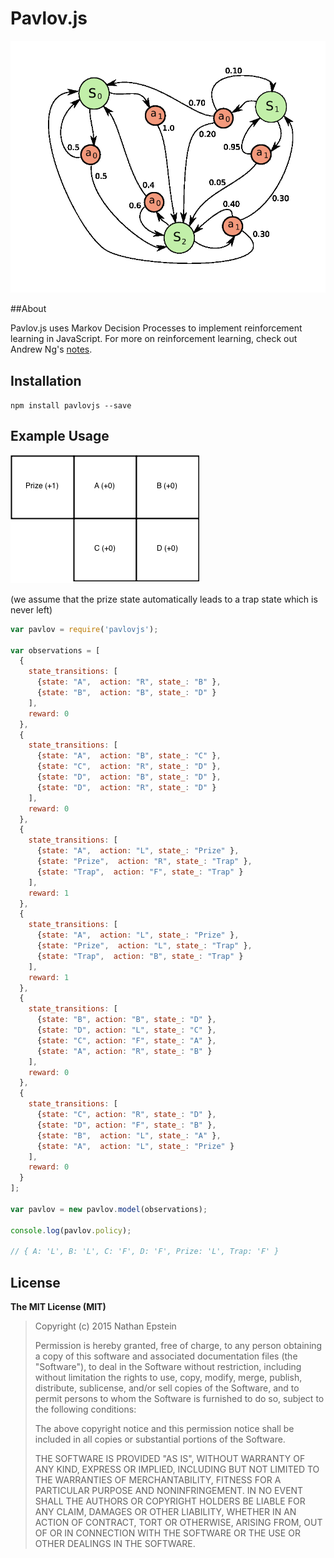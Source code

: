 # Pavlov.js

<img src="./img/MDP.png">

##About

Pavlov.js uses Markov Decision Processes to implement reinforcement learning in JavaScript. For more on reinforcement learning, check out Andrew Ng's <a href="http://cs229.stanford.edu/notes/cs229-notes12.pdf">notes</a>.

## Installation

`npm install pavlovjs --save`

## Example Usage

<img src="./img/example.png">

(we assume that the prize state automatically leads to a trap state which is never left)

```javascript
var pavlov = require('pavlovjs');

var observations = [
  {
    state_transitions: [
      {state: "A",  action: "R", state_: "B" },
      {state: "B",  action: "B", state_: "D" }
    ],
    reward: 0
  },
  {
    state_transitions: [
      {state: "A",  action: "B", state_: "C" },
      {state: "C",  action: "R", state_: "D" },
      {state: "D",  action: "B", state_: "D" },
      {state: "D",  action: "R", state_: "D" }
    ],
    reward: 0
  },
  {
    state_transitions: [
      {state: "A",  action: "L", state_: "Prize" },
      {state: "Prize",  action: "R", state_: "Trap" },
      {state: "Trap",  action: "F", state_: "Trap" }
    ],
    reward: 1
  },
  {
    state_transitions: [
      {state: "A",  action: "L", state_: "Prize" },
      {state: "Prize",  action: "L", state_: "Trap" },
      {state: "Trap",  action: "B", state_: "Trap" }
    ],
    reward: 1
  },
  {
    state_transitions: [
      {state: "B", action: "B", state_: "D" },
      {state: "D", action: "L", state_: "C" },
      {state: "C", action: "F", state_: "A" },
      {state: "A", action: "R", state_: "B" }
    ],
    reward: 0
  },
  {
    state_transitions: [
      {state: "C", action: "R", state_: "D" },
      {state: "D", action: "F", state_: "B" },
      {state: "B",  action: "L", state_: "A" },
      {state: "A",  action: "L", state_: "Prize" }
    ],
    reward: 0
  }
];

var pavlov = new pavlov.model(observations);

console.log(pavlov.policy);

// { A: 'L', B: 'L', C: 'F', D: 'F', Prize: 'L', Trap: 'F' }

```

## License

**The MIT License (MIT)**

> Copyright (c) 2015 Nathan Epstein
>
> Permission is hereby granted, free of charge, to any person obtaining a copy
> of this software and associated documentation files (the "Software"), to deal
> in the Software without restriction, including without limitation the rights
> to use, copy, modify, merge, publish, distribute, sublicense, and/or sell
> copies of the Software, and to permit persons to whom the Software is
> furnished to do so, subject to the following conditions:
>
> The above copyright notice and this permission notice shall be included in
> all copies or substantial portions of the Software.
>
> THE SOFTWARE IS PROVIDED "AS IS", WITHOUT WARRANTY OF ANY KIND, EXPRESS OR
> IMPLIED, INCLUDING BUT NOT LIMITED TO THE WARRANTIES OF MERCHANTABILITY,
> FITNESS FOR A PARTICULAR PURPOSE AND NONINFRINGEMENT. IN NO EVENT SHALL THE
> AUTHORS OR COPYRIGHT HOLDERS BE LIABLE FOR ANY CLAIM, DAMAGES OR OTHER
> LIABILITY, WHETHER IN AN ACTION OF CONTRACT, TORT OR OTHERWISE, ARISING FROM,
> OUT OF OR IN CONNECTION WITH THE SOFTWARE OR THE USE OR OTHER DEALINGS IN
> THE SOFTWARE.
